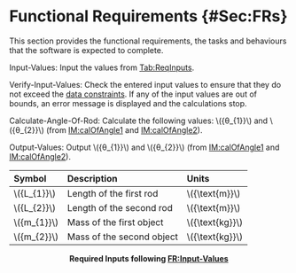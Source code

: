 # Functional Requirements {#Sec:FRs}

This section provides the functional requirements, the tasks and behaviours that the software is expected to complete.

<div id="inputValues"></div>

Input-Values: Input the values from [Tab:ReqInputs](./SecFRs.md#Table:ReqInputs).

<div id="verifyInptVals"></div>

Verify-Input-Values: Check the entered input values to ensure that they do not exceed the [data constraints](./SecDataConstraints.md#Sec:DataConstraints). If any of the input values are out of bounds, an error message is displayed and the calculations stop.

<div id="calcAng"></div>

Calculate-Angle-Of-Rod: Calculate the following values: \\({θ\_{1}}\\) and \\({θ\_{2}}\\) (from [IM:calOfAngle1](./SecIMs.md#IM:calOfAngle1) and [IM:calOfAngle2](./SecIMs.md#IM:calOfAngle2)).

<div id="outputValues"></div>

Output-Values: Output \\({θ\_{1}}\\) and \\({θ\_{2}}\\) (from [IM:calOfAngle1](./SecIMs.md#IM:calOfAngle1) and [IM:calOfAngle2](./SecIMs.md#IM:calOfAngle2)).


<div id="Table:ReqInputs"></div>

|Symbol        |Description              |Units            |
|:-------------|:------------------------|:----------------|
|\\({L\_{1}}\\)|Length of the first rod  |\\({\text{m}}\\) |
|\\({L\_{2}}\\)|Length of the second rod |\\({\text{m}}\\) |
|\\({m\_{1}}\\)|Mass of the first object |\\({\text{kg}}\\)|
|\\({m\_{2}}\\)|Mass of the second object|\\({\text{kg}}\\)|

**<p align="center">Required Inputs following [FR:Input-Values](./SecFRs.md#inputValues)</p>**


